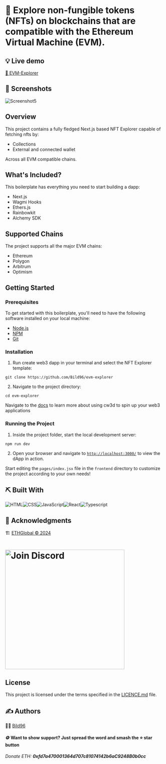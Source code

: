 # 💠 Explore non-fungible tokens (NFTs) on blockchains that are compatible with the Ethereum Virtual Machine (EVM).


## 💡 Live demo
[💠 EVM-Explorer](https://ipfs.io/ipfs/)

## 🤳 Screenshots <a name = "screenshots"></a>
![Screenshot5](https://github.com/user-attachments/assets/12aa3d96-ad7f-487d-a846-72975234b4db)


## Overview

This project contains a fully fledged Next.js based NFT Explorer capable of fetching nfts by:
- Collections
- External and connected wallet

Across all EVM compatible chains.


## What's Included?

This boilerplate has everything you need to start building a dapp:

- Next.js
- Wagmi Hooks
- Ethers.js
- Rainbowkit
- Alchemy SDK

## Supported Chains

The project supports all the major EVM chains:

 - Ethereum
 - Polygon
 - Arbitrum
 - Optimism


## Getting Started

### Prerequisites

To get started with this boilerplate, you'll need to have the following software installed on your local machine:

- [Node.js](https://nodejs.org/)
- [NPM](https://www.npmjs.com/)
- [Git](https://git-scm.com/)

### Installation

1. Run create web3 dapp in your terminal and select the NFT Explorer template:
  ```
  git clone https://github.com/Bild96/evm-explorer 
  ```

  
2. Navigate to the project directory:
  ```
  cd evm-explorer
  ```

  
Navigate to the [docs](https://docs.alchemy.com/docs/create-web3-dapp) to learn more about using cw3d to spin up your web3 applications


### Running the Project

1. Inside the project folder, start the local development server:
  ```
  npm run dev
  ```
2. Open your browser and navigate to [`http://localhost:3000/`](http://localhost:3000/) to view the dApp in action.




Start editing the `pages/index.jsx` file in the `frontend` directory to customize the project according to your own needs!

## ⛏️ Built With <a name = "tech_stack"></a>
<img alt="HTML" src="https://img.shields.io/badge/html-%23E34F26.svg?&style=for-the-badge&logo=html&logoColor=white"/><img alt="CSS" src="https://img.shields.io/badge/css-%231572B6.svg?&style=for-the-badge&logo=css&logoColor=white"/><img alt="JavaScript" src="https://img.shields.io/badge/javascript-%23323330.svg?&style=for-the-badge&logo=javascript&logoColor=%23F7DF1E"/><img alt="React" src="https://img.shields.io/badge/ReactJS-%23000.svg?&style=for-the-badge&logo=react&logoColor=blue"/><img alt="Typescript" src="https://img.shields.io/badge/Typescript-%231572B6.svg?&style=for-the-badge&logo=typescript&logoColor=white"/>


## 🎉 Acknowledgments <a name = "acknowledgments"></a>
 🏗️ [ETHGlobal © 2024](https://ethglobal.com/events/superhack2024/)
 
  <h1 align="left">
  <a href="https://discord.gg/ethglobal"><img src="static/Join-Discord.png" width="380" alt="Join Discord"></a>
 </h1>

## License

This project is licensed under the terms specified in the [LICENCE.md](LICENCE.md) file.

## ✍️ Authors <a name = "authors"></a>

 🧑‍💻 [Bild96](https://twitter.com/bild96)
 
 #### 🪙 Want to show support? Just spread the word and smash the ⭐ star button
###### Donate ETH: ***0xfd7a470001364d707c81074142b6aC9248B0b0cc***
